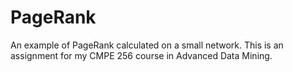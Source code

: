 # PageRank
An example of PageRank calculated on a small network. This is an assignment for my CMPE 256 course in Advanced Data Mining.
